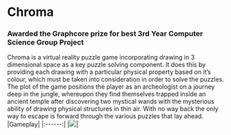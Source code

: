 # Chroma

### Awarded the Graphcore prize for best 3rd Year Computer Science Group Project

Chroma is a virtual reality puzzle game incorporating drawing in 3 dimensional space as a key puzzle solving component. It does this by providing each drawing with a particular physical property based on it’s colour, which must be taken into consideration in order to solve the puzzles. The plot of the game positions the player as an archeologist on a journey deep in the jungle, whereupon they find themselves trapped inside an ancient temple after discovering two mystical wands with the mysterious ability of drawing physical structures in thin air. With no way back the only way to escape is forward through the various puzzles that lay ahead.
|Gameplay|
|:------:|
|![](Chroma.gif)|
